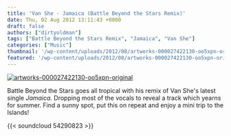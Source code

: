 ```yaml
---
title: 'Van She - Jamaica (Battle Beyond the Stars Remix)'
date: Thu, 02 Aug 2012 13:11:43 +0000
draft: false
authors: ["dirtyoldman"]
tags: ["Battle Beyond the Stars Remix", "Jamaica", "Van She"]
categories: ["Music"]
thumbnail: '/wp-content/uploads/2012/08/artworks-000027422130-oo5xpn-original-150x150.jpg'
featured: '/wp-content/uploads/2012/08/artworks-000027422130-oo5xpn-original-304x190.jpg'
---
```


[![](/wp-content/uploads/2012/08/artworks-000027422130-oo5xpn-original.jpg "artworks-000027422130-oo5xpn-original")](/2012/08/02/van-she-jamaica-battle-beyond-stars-remix/artworks-000027422130-oo5xpn-original/)

Battle Beyond the Stars goes all tropical with his remix of Van She's latest single _Jamaica._ Dropping most of the vocals to reveal a track which yearns for summer. Find a sunny spot, put this on repeat and enjoy a mini trip to the Islands!

{{< soundcloud 54290823 >}}
